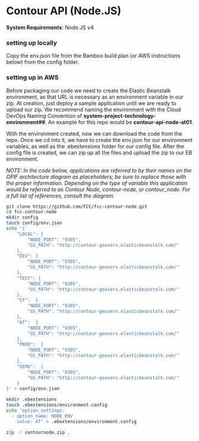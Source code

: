 # Contour API (Node.JS)
**System Requirements**: Node.JS v4
### setting up locally
Copy the env.json file from the Bamboo build plan (or AWS instructions below) from the config folder.

### setting up in AWS
Before packaging our code we need to create the Elastic Beanstalk environment, as that URL is necessary as an environment variable in our zip. At creation, just deploy a sample application until we are ready to upload our zip. We recommend naming the environment with the Cloud DevOps Naming Convention of **system-project-technology-environment##**. An example for this repo would be **contour-api-node-at01**.

With the environment created, now we can download the code from the repo. Once we cd into it, we have to create the env.json for our environment variables, as well as the .ebextensions folder for our config file. After the config file is created, we can zip up all the files and upload the zip to our EB environment.

*NOTE: In the code below, applications are referred to by their names on the OPIF architecture diagram as placeholders; be sure to replace those with the proper information. Depending on the type of variable this application would be referred to as Contour Node, contour-node, or contour_node. For a full list of references, consult the diagram.*

```bash
git clone https://github.com/FCC/fcc-contour-node.git
cd fcc-contour-node
mkdir config
touch config/env.json
echo '{	
	"LOCAL": {
		"NODE_PORT": "9305",
		"GS_PATH": "http://contour-geoserv.elasticbeanstalk.com/"		
	},
	"DEV": {
		"NODE_PORT": "9305",
		"GS_PATH": "http://contour-geoserv.elasticbeanstalk.com/"
	},
	"TEST": {
		"NODE_PORT": "9305",
		"GS_PATH": "http://contour-geoserv.elasticbeanstalk.com/"
	},
	"ST":  {
		"NODE_PORT": "9305",
		"GS_PATH": "http://contour-geoserv.elasticbeanstalk.com/"
	},
	"AT":  {
		"NODE_PORT": "9305",
		"GS_PATH": "http://contour-geoserv.elasticbeanstalk.com/"
	},
	"PROD":  {
		"NODE_PORT": "9305",
		"GS_PATH": "http://contour-geoserv.elasticbeanstalk.com/"
	},
	"DEMO":  {
		"NODE_PORT": "9305",
		"GS_PATH": "http://contour-geoserv.elasticbeanstalk.com/"
	}
}' > config/env.json

mkdir .ebextensions
touch .ebextensions/environment.config
echo 'option_settings:
  - option_name: NODE_ENV
    value: AT' > .ebextensions/environment.config

zip -r contournode.zip .
```
